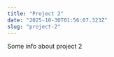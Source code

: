 ```yaml
---
title: "Project 2"
date: "2025-10-30T01:56:07.323Z"
slug: "project-2"
---
```



Some info about project 2


